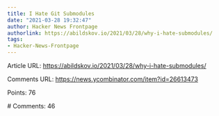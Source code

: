 ```yaml
---
title: I Hate Git Submodules
date: "2021-03-28 19:32:47"
author: Hacker News Frontpage
authorlink: https://abildskov.io/2021/03/28/why-i-hate-submodules/
tags:
- Hacker-News-Frontpage
---
```


<p>Article URL: <a href="https://abildskov.io/2021/03/28/why-i-hate-submodules/">https://abildskov.io/2021/03/28/why-i-hate-submodules/</a></p>
<p>Comments URL: <a href="https://news.ycombinator.com/item?id=26613473">https://news.ycombinator.com/item?id=26613473</a></p>
<p>Points: 76</p>
<p># Comments: 46</p>

